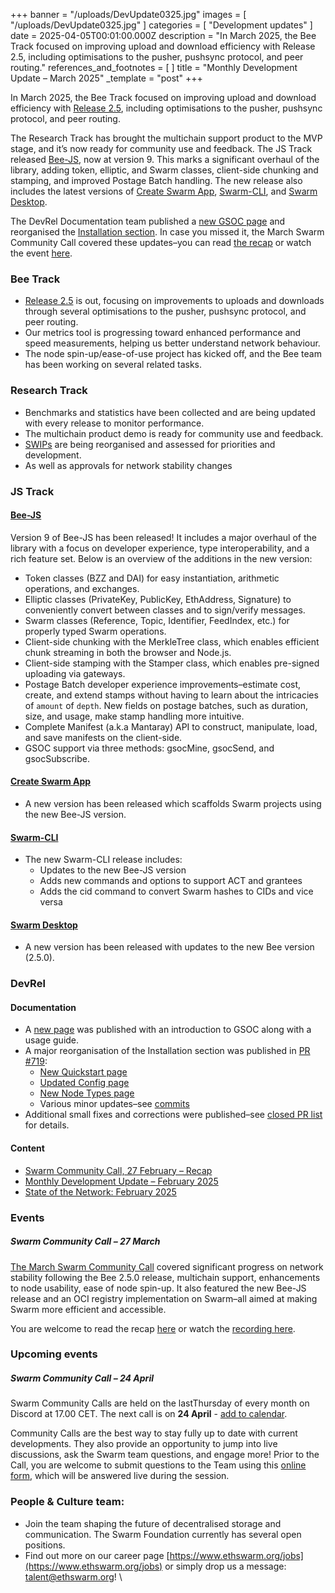 +++
banner = "/uploads/DevUpdate0325.jpg"
images = [ "/uploads/DevUpdate0325.jpg" ]
categories = [ "Development updates" ]
date = 2025-04-05T00:01:00.000Z
description = "In March 2025, the Bee Track focused on improving upload and download efficiency with Release 2.5, including optimisations to the pusher, pushsync protocol, and peer routing."
references_and_footnotes = [ ]
title = "Monthly Development Update – March 2025"
_template = "post"
+++


In March 2025, the Bee Track focused on improving upload and download efficiency with [Release 2.5](https://github.com/ethersphere/bee/releases/tag/v2.5.0), including optimisations to the pusher, pushsync protocol, and peer routing. 

The Research Track has brought the multichain support product to the MVP stage, and it’s now ready for community use and feedback. The JS Track released [Bee-JS](https://github.com/ethersphere/swarm-cli), now at version 9. This marks a significant overhaul of the library, adding token, elliptic, and Swarm classes, client-side chunking and stamping, and improved Postage Batch handling. The new release also includes the latest versions of [Create Swarm App](https://github.com/ethersphere/create-swarm-app), [Swarm-CLI](https://github.com/ethersphere/swarm-cli), and [Swarm Desktop](https://github.com/ethersphere/swarm-desktop). 

The DevRel Documentation team published a [new GSOC page](https://docs.ethswarm.org/docs/develop/tools-and-features/gsoc) and reorganised the [Installation section](https://docs.ethswarm.org/docs/bee/installation/quick-start/). In case you missed it, the March Swarm Community Call covered these updates–you can read [the recap](https://blog.ethswarm.org/foundation/2025/swarm-community-call-27-march-recap/) or watch the event [here](https://x.com/i/broadcasts/1OwxWXggYgMKQ).


### Bee Track 

* [Release 2.5](https://github.com/ethersphere/bee/releases/tag/v2.5.0) is out, focusing on improvements to uploads and downloads through several optimisations to the pusher, pushsync protocol, and peer routing.
* Our metrics tool is progressing toward enhanced performance and speed measurements, helping us better understand network behaviour.
* The node spin-up/ease-of-use project has kicked off, and the Bee team has been working on several related tasks.


### Research Track  

* Benchmarks and statistics have been collected  and are being updated with every release to monitor performance.
* The multichain product demo is ready for community use and feedback. 
* [SWIPs](https://github.com/ethersphere/SWIPs) are being reorganised and assessed for priorities and development. 
* As well as approvals for network stability changes 


### JS Track 
####  [Bee-JS](https://github.com/ethersphere/swarm-cli)

Version 9 of Bee-JS has been released! It includes a major overhaul of the library with a focus on developer experience, type interoperability, and a rich feature set. Below is an overview of the additions in the new version:

* Token classes (BZZ and DAI) for easy instantiation, arithmetic operations, and exchanges.
* Elliptic classes (PrivateKey, PublicKey, EthAddress, Signature) to conveniently convert between classes and to sign/verify messages.
* Swarm classes (Reference, Topic, Identifier, FeedIndex, etc.) for properly typed Swarm operations.
* Client-side chunking with the MerkleTree class, which enables efficient chunk streaming in both the browser and Node.js.
* Client-side stamping with the Stamper class, which enables pre-signed uploading via gateways.
* Postage Batch developer experience improvements–estimate cost, create, and extend stamps without having to learn about the intricacies of `amount` of `depth`. New fields on postage batches, such as duration, size, and usage, make stamp handling more intuitive.
* Complete Manifest (a.k.a Mantaray) API to construct, manipulate, load, and save manifests on the client-side.
* GSOC support via three methods: gsocMine, gsocSend, and gsocSubscribe.


#### [Create Swarm App](https://github.com/ethersphere/create-swarm-app)

* A new version has been released which scaffolds Swarm projects using the new Bee-JS version.


#### [Swarm-CLI](https://github.com/ethersphere/swarm-cli)

* The new Swarm-CLI release includes:
    * Updates to the new Bee-JS version
    * Adds new commands and options to support ACT and grantees
    * Adds the cid command to convert Swarm hashes to CIDs and vice versa


#### [Swarm Desktop](https://github.com/ethersphere/swarm-desktop)

* A new version has been released with updates to the new Bee version (2.5.0).


### DevRel 

#### Documentation 

* A [new page](https://docs.ethswarm.org/docs/develop/tools-and-features/gsoc) was published with an introduction to GSOC along with a usage guide.
* A major reorganisation of the Installation section was published in [PR #719](https://github.com/ethersphere/bee-docs/pull/719):
    * [New Quickstart page](https://docs.ethswarm.org/docs/bee/installation/quick-start)
    * [Updated Config page](https://docs.ethswarm.org/docs/bee/working-with-bee/configuration)
    * [New Node Types page](https://docs.ethswarm.org/docs/bee/working-with-bee/node-types)
    * Various minor updates–see [commits](https://github.com/ethersphere/bee-docs/pull/719/commits)
* Additional small fixes and corrections were published–see [closed PR list](https://github.com/ethersphere/bee-docs/pulls?q=is%3Apr+is%3Aclosed) for details.


#### Content 

* [Swarm Community Call, 27 February – Recap](https://blog.ethswarm.org/foundation/2025/swarm-community-call-27-february-recap/)
* [Monthly Development Update – February 2025](https://blog.ethswarm.org/foundation/2025/monthly-development-update-february-2025/)
* [State of the Network: February 2025](https://blog.ethswarm.org/foundation/2025/state-of-the-network-february-2025/)


### Events 

##### **Swarm Community Call – 27 March**

[The March Swarm Community Call](https://x.com/i/broadcasts/1OwxWXggYgMKQ) covered significant progress on network stability following the Bee 2.5.0 release, multichain support, enhancements to node usability, ease of node spin-up. It also featured the new Bee-JS release and an OCI registry implementation on Swarm–all aimed at making Swarm more efficient and accessible.

 You are welcome to read the recap [here](https://blog.ethswarm.org/foundation/2025/swarm-community-call-27-march-recap/) or watch the [recording here](https://x.com/i/broadcasts/1OwxWXggYgMKQ). 


### Upcoming events

##### **Swarm Community Call – 24 April**

Swarm Community Calls are held on the lastThursday of every month on Discord at 17.00 CET. The next call is on **24 April** - [add to calendar](https://www.addevent.com/event/FQ25299609). 

Community Calls are the best way to stay fully up to date with current developments. They also provide an opportunity to jump into live discussions, ask the Swarm team questions, and engage more! Prior to the Call, you are welcome to submit questions to the Team using this [online form](https://airtable.com/appNS3aNAw7rihPeg/shrBRyrMkXFsJvLS3), which will be answered live during the session.


### People & Culture team:
* Join the team shaping the future of decentralised storage and communication. The Swarm Foundation currently has several open positions. 
* Find out more on our career page [https://www.ethswarm.org/jobs](https://www.ethswarm.org/jobs) or simply drop us a message: talent@ethswarm.org! \

